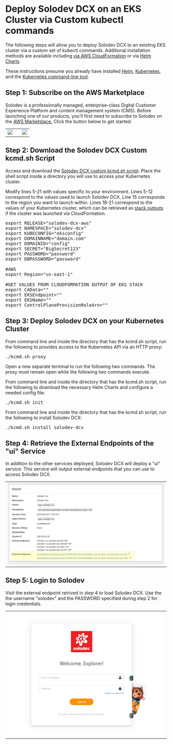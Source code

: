 # Deploy Solodev DCX on an EKS Cluster via Custom kubectl commands
The following steps will allow you to deploy Solodev DCX to an existing EKS cluster via a custom set of kubectl commands. Additional installation methods are available including <a href="deploy-solodev-dcx.md">via AWS CloudFormation</a> or via <a href="https://github.com/techcto/charts">Helm Charts</a>.

These instructions presume you already have installed <a href="https://helm.sh/">Helm</a>, <a href="https://kubernetes.io/">Kubernetes</a>, and the <a href="https://kubernetes.io/docs/tasks/tools/install-kubectl/">Kubernetes command-line tool</a>.

## Step 1: Subscribe on the AWS Marketplace
Solodev is a professionally managed, enterprise-class Digital Customer Experience Platform and content management system (CMS). Before launching one of our products, you'll first need to subscribe to Solodev on the <a href="https://aws.amazon.com/marketplace/pp/B07XV951M6">AWS Marketplace.</a> Click the button below to get started: 
<table>
	<tr>
		<td width="60%"><a href="https://aws.amazon.com/marketplace/pp/B07XV951M6"><img src="https://raw.githubusercontent.com/solodev/aws/master/pages/images/AWS_Marketplace_Logo.jpg" /></a></td>
		<td><a href="https://aws.amazon.com/marketplace/pp/B07XV951M6"><img src="https://raw.githubusercontent.com/solodev/aws/master/pages/images/Subscribe_Large.jpg" /></a></td>
	</tr>
</table>

## Step 2: Download the Solodev DCX Custom kcmd.sh Script
Access and download the <a href="https://github.com/techcto/quickstart-solodev-dcx/blob/master/eks/bin/kcmd.sh">Solodev DCX custom kcmd.sh script</a>. Place the shell script inside a directory you will use to access your Kubernetes cluster.

Modify lines 5-21 with values specific to your environment. Lines 5-12 correspond to the values used to launch Solodev DCX. Line 15 corresponds to the region you want to launch within. Lines 18-21 correspond to the values of your Kubernetes cluster, which can be retrieved as <a href="https://raw.githubusercontent.com/solodev/AWS-Launch-Pad/master/pages/images/install/outputs-solodev-cms-eks.jpg">stack outputs</a> if the cluster was launched via CloudFormation.

<pre>
export RELEASE="solodev-dcx-aws"
export NAMESPACE="solodev-dcx"
export KUBECONFIG="eksconfig"
export DOMAINNAME="domain.com"
export DOMAINID="config"
export SECRET="BigSecret123"
export PASSWORD="password"
export DBPASSWORD="password"

#AWS
export Region="us-east-1"

#GET VALUES FROM CLOUDFORMATION OUTPUT OF EKS STACK
export CAData=""
export EKSEndpoint=""
export EKSName=""
export ControlPlaneProvisionRoleArn=""
</pre>

## Step 3: Deploy Solodev DCX on your Kubernetes Cluster
From command line and inside the directory that has the kcmd.sh script, run the following to provides access to the Kubernetes API via an HTTP proxy:
<pre>
./kcmd.sh proxy
</pre>

Open a new separate terminal to run the following two commands. The proxy must remain open while the following two commands execute.

From command line and inside the directory that has the kcmd.sh script, run the following to download the necessary Helm Charts and configure a needed config file:
<pre>
./kcmd.sh init
</pre>

From command line and inside the directory that has the kcmd.sh script, run the following to install Solodev DCX:
<pre>
./kcmd.sh install solodev-dcx
</pre>

## Step 4: Retrieve the External Endpoints of the "ui" Service
In addition to the other services deployed, Solodev DCX will deploy a "ui" service. This service will output external endpoints that you can use to access Solodev DCX. 

<table>
	<tr>
		<td><img src="https://raw.githubusercontent.com/solodev/AWS-Launch-Pad/master/pages/images/install/eks-external-endpoints.jpg" /></td>
	</tr>
</table>

## Step 5: Login to Solodev 
Visit the external endpoint retrived in step 4 to load Solodev DCX. Use the the username "solodev" and the PASSWORD specified during step 2 for login credentials.

<table>
	<tr>
		<td><img src="https://raw.githubusercontent.com/solodev/AWS-Launch-Pad/master/pages/images/install/login-solodev-cms-eks.jpg" /></td>
	</tr>
</table>